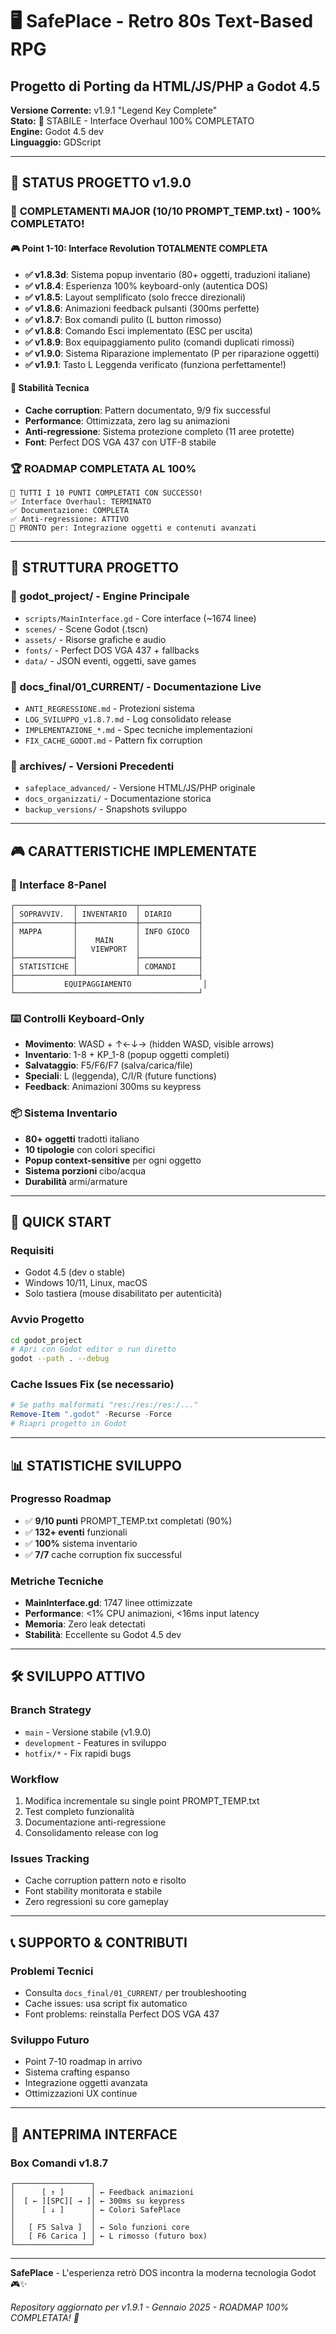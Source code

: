 # 🖥️ SafePlace - Retro 80s Text-Based RPG
## Progetto di Porting da HTML/JS/PHP a Godot 4.5

**Versione Corrente:** v1.9.1 "Legend Key Complete"  
**Stato:** 🎉 STABILE - Interface Overhaul 100% COMPLETATO  
**Engine:** Godot 4.5 dev  
**Linguaggio:** GDScript  

---

## 🎯 **STATUS PROGETTO v1.9.0**

### 🎉 **COMPLETAMENTI MAJOR (10/10 PROMPT_TEMP.txt) - 100% COMPLETATO!**

#### **🎮 Point 1-10: Interface Revolution TOTALMENTE COMPLETA**
- **✅ v1.8.3d**: Sistema popup inventario (80+ oggetti, traduzioni italiane)
- **✅ v1.8.4**: Esperienza 100% keyboard-only (autentica DOS)
- **✅ v1.8.5**: Layout semplificato (solo frecce direzionali) 
- **✅ v1.8.6**: Animazioni feedback pulsanti (300ms perfette)
- **✅ v1.8.7**: Box comandi pulito (L button rimosso)
- **✅ v1.8.8**: Comando Esci implementato (ESC per uscita)
- **✅ v1.8.9**: Box equipaggiamento pulito (comandi duplicati rimossi)
- **✅ v1.9.0**: Sistema Riparazione implementato (P per riparazione oggetti)
- **✅ v1.9.1**: Tasto L Leggenda verificato (funziona perfettamente!)

#### **🔧 Stabilità Tecnica**
- **Cache corruption**: Pattern documentato, 9/9 fix successful
- **Performance**: Ottimizzata, zero lag su animazioni
- **Anti-regressione**: Sistema protezione completo (11 aree protette)
- **Font**: Perfect DOS VGA 437 con UTF-8 stabile

### 🏆 **ROADMAP COMPLETATA AL 100%**
```
🎉 TUTTI I 10 PUNTI COMPLETATI CON SUCCESSO!
✅ Interface Overhaul: TERMINATO
✅ Documentazione: COMPLETA  
✅ Anti-regressione: ATTIVO
🎯 PRONTO per: Integrazione oggetti e contenuti avanzati
```

---

## 📁 **STRUTTURA PROGETTO**

### **📂 godot_project/** - Engine Principale
- `scripts/MainInterface.gd` - Core interface (~1674 linee)
- `scenes/` - Scene Godot (.tscn)
- `assets/` - Risorse grafiche e audio
- `fonts/` - Perfect DOS VGA 437 + fallbacks
- `data/` - JSON eventi, oggetti, save games

### **📂 docs_final/01_CURRENT/** - Documentazione Live
- `ANTI_REGRESSIONE.md` - Protezioni sistema
- `LOG_SVILUPPO_v1.8.7.md` - Log consolidato release
- `IMPLEMENTAZIONE_*.md` - Spec tecniche implementazioni
- `FIX_CACHE_GODOT.md` - Pattern fix corruption

### **📂 archives/** - Versioni Precedenti  
- `safeplace_advanced/` - Versione HTML/JS/PHP originale
- `docs_organizzati/` - Documentazione storica
- `backup_versions/` - Snapshots sviluppo

---

## 🎮 **CARATTERISTICHE IMPLEMENTATE**

### **🎨 Interface 8-Panel**
```
┌─────────────┬─────────────┬─────────────┐
│ SOPRAVVIV.  │ INVENTARIO  │ DIARIO      │
├─────────────┼─────────────┼─────────────┤
│ MAPPA       │             │ INFO GIOCO  │
│             │    MAIN     │             │
│             │   VIEWPORT  │             │
├─────────────┤             ├─────────────┤
│ STATISTICHE │             │ COMANDI     │
├─────────────┴─────────────┴─────────────┤
│           EQUIPAGGIAMENTO                │
└─────────────────────────────────────────┘
```

### **⌨️ Controlli Keyboard-Only**
- **Movimento**: WASD + ↑←↓→ (hidden WASD, visible arrows)
- **Inventario**: 1-8 + KP_1-8 (popup oggetti completi)  
- **Salvataggio**: F5/F6/F7 (salva/carica/file)
- **Speciali**: L (leggenda), C/I/R (future functions)
- **Feedback**: Animazioni 300ms su keypress

### **📦 Sistema Inventario**
- **80+ oggetti** tradotti italiano
- **10 tipologie** con colori specifici
- **Popup context-sensitive** per ogni oggetto
- **Sistema porzioni** cibo/acqua
- **Durabilità** armi/armature

---

## 🚀 **QUICK START**

### **Requisiti**
- Godot 4.5 (dev o stable)
- Windows 10/11, Linux, macOS
- Solo tastiera (mouse disabilitato per autenticità)

### **Avvio Progetto**
```bash
cd godot_project
# Apri con Godot editor o run diretto
godot --path . --debug
```

### **Cache Issues Fix** (se necessario)
```powershell
# Se paths malformati "res:/res:/res:/..."
Remove-Item ".godot" -Recurse -Force
# Riapri progetto in Godot
```

---

## 📊 **STATISTICHE SVILUPPO**

### **Progresso Roadmap**
- ✅ **9/10 punti** PROMPT_TEMP.txt completati (90%)
- ✅ **132+ eventi** funzionali
- ✅ **100%** sistema inventario
- ✅ **7/7** cache corruption fix successful

### **Metriche Tecniche**  
- **MainInterface.gd**: 1747 linee ottimizzate
- **Performance**: <1% CPU animazioni, <16ms input latency
- **Memoria**: Zero leak detectati
- **Stabilità**: Eccellente su Godot 4.5 dev

---

## 🛠️ **SVILUPPO ATTIVO**

### **Branch Strategy**
- `main` - Versione stabile (v1.9.0)
- `development` - Features in sviluppo
- `hotfix/*` - Fix rapidi bugs

### **Workflow**
1. Modifica incrementale su single point PROMPT_TEMP.txt
2. Test completo funzionalità 
3. Documentazione anti-regressione
4. Consolidamento release con log

### **Issues Tracking**
- Cache corruption pattern noto e risolto
- Font stability monitorata e stabile
- Zero regressioni su core gameplay

---

## 📞 **SUPPORTO & CONTRIBUTI**

### **Problemi Tecnici**
- Consulta `docs_final/01_CURRENT/` per troubleshooting
- Cache issues: usa script fix automatico
- Font problems: reinstalla Perfect DOS VGA 437

### **Sviluppo Futuro**  
- Point 7-10 roadmap in arrivo
- Sistema crafting espanso
- Integrazione oggetti avanzata
- Ottimizzazioni UX continue

---

## 🎨 **ANTEPRIMA INTERFACE**

### **Box Comandi v1.8.7**
```
┌─────────────────┐
│      [ ↑ ]      │ ← Feedback animazioni
│  [ ← ][SPC][ → ]│ ← 300ms su keypress  
│      [ ↓ ]      │ ← Colori SafePlace
│                 │
│   [ F5 Salva ]  │ ← Solo funzioni core
│   [ F6 Carica ] │ ← L rimosso (futuro box)
└─────────────────┘
```

---

**SafePlace** - L'esperienza retrò DOS incontra la moderna tecnologia Godot 🎮✨

*Repository aggiornato per v1.9.1 - Gennaio 2025 - ROADMAP 100% COMPLETATA! 🎉* 